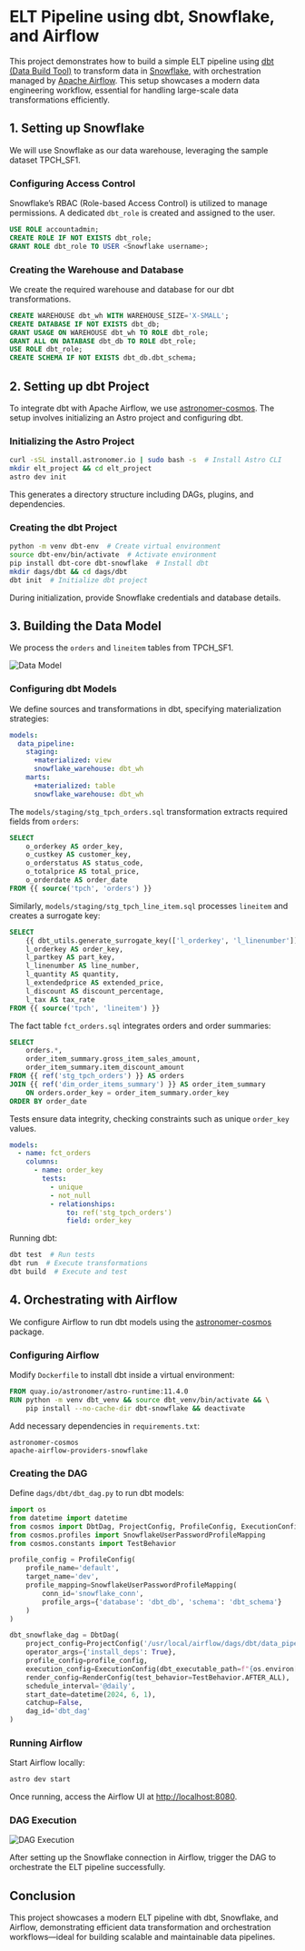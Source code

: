 # ELT Pipeline using dbt, Snowflake, and Airflow

This project demonstrates how to build a simple ELT pipeline using [dbt (Data Build Tool)](https://www.getdbt.com/) to transform data in [Snowflake](https://www.snowflake.com/en/), with orchestration managed by [Apache Airflow](https://airflow.apache.org/). This setup showcases a modern data engineering workflow, essential for handling large-scale data transformations efficiently.


## 1. Setting up Snowflake
We will use Snowflake as our data warehouse, leveraging the sample dataset TPCH_SF1.

### Configuring Access Control
Snowflake’s RBAC (Role-based Access Control) is utilized to manage permissions. A dedicated `dbt_role` is created and assigned to the user.

```sql
USE ROLE accountadmin;
CREATE ROLE IF NOT EXISTS dbt_role;
GRANT ROLE dbt_role TO USER <Snowflake username>;
```

### Creating the Warehouse and Database
We create the required warehouse and database for our dbt transformations.

```sql
CREATE WAREHOUSE dbt_wh WITH WAREHOUSE_SIZE='X-SMALL';
CREATE DATABASE IF NOT EXISTS dbt_db;
GRANT USAGE ON WAREHOUSE dbt_wh TO ROLE dbt_role;
GRANT ALL ON DATABASE dbt_db TO ROLE dbt_role;
USE ROLE dbt_role;
CREATE SCHEMA IF NOT EXISTS dbt_db.dbt_schema;
```



## 2. Setting up dbt Project
To integrate dbt with Apache Airflow, we use [astronomer-cosmos](https://github.com/astronomer/astronomer-cosmos). The setup involves initializing an Astro project and configuring dbt.

### Initializing the Astro Project
```bash
curl -sSL install.astronomer.io | sudo bash -s  # Install Astro CLI
mkdir elt_project && cd elt_project
astro dev init
```

This generates a directory structure including DAGs, plugins, and dependencies.

### Creating the dbt Project
```bash
python -m venv dbt-env  # Create virtual environment
source dbt-env/bin/activate  # Activate environment
pip install dbt-core dbt-snowflake  # Install dbt
mkdir dags/dbt && cd dags/dbt
dbt init  # Initialize dbt project
```

During initialization, provide Snowflake credentials and database details.


## 3. Building the Data Model
We process the `orders` and `lineitem` tables from TPCH_SF1.

![Data Model](../mnt/data/data-model.png)

### Configuring dbt Models
We define sources and transformations in dbt, specifying materialization strategies:

```yaml
models:
  data_pipeline:
    staging:
      +materialized: view
      snowflake_warehouse: dbt_wh
    marts:
      +materialized: table
      snowflake_warehouse: dbt_wh
```

The `models/staging/stg_tpch_orders.sql` transformation extracts required fields from `orders`:

```sql
SELECT
    o_orderkey AS order_key,
    o_custkey AS customer_key,
    o_orderstatus AS status_code,
    o_totalprice AS total_price,
    o_orderdate AS order_date
FROM {{ source('tpch', 'orders') }}
```

Similarly, `models/staging/stg_tpch_line_item.sql` processes `lineitem` and creates a surrogate key:

```sql
SELECT
    {{ dbt_utils.generate_surrogate_key(['l_orderkey', 'l_linenumber']) }} AS order_item_key,
    l_orderkey AS order_key,
    l_partkey AS part_key,
    l_linenumber AS line_number,
    l_quantity AS quantity,
    l_extendedprice AS extended_price,
    l_discount AS discount_percentage,
    l_tax AS tax_rate
FROM {{ source('tpch', 'lineitem') }}
```

The fact table `fct_orders.sql` integrates orders and order summaries:

```sql
SELECT
    orders.*,
    order_item_summary.gross_item_sales_amount,
    order_item_summary.item_discount_amount
FROM {{ ref('stg_tpch_orders') }} AS orders
JOIN {{ ref('dim_order_items_summary') }} AS order_item_summary
    ON orders.order_key = order_item_summary.order_key
ORDER BY order_date
```

Tests ensure data integrity, checking constraints such as unique `order_key` values.

```yaml
models:
  - name: fct_orders
    columns:
      - name: order_key
        tests:
          - unique
          - not_null
          - relationships:
              to: ref('stg_tpch_orders')
              field: order_key
```

Running dbt:
```bash
dbt test  # Run tests
dbt run  # Execute transformations
dbt build  # Execute and test
```


## 4. Orchestrating with Airflow
We configure Airflow to run dbt models using the [astronomer-cosmos](https://github.com/astronomer/astronomer-cosmos) package.

### Configuring Airflow
Modify `Dockerfile` to install dbt inside a virtual environment:

```dockerfile
FROM quay.io/astronomer/astro-runtime:11.4.0
RUN python -m venv dbt_venv && source dbt_venv/bin/activate && \
    pip install --no-cache-dir dbt-snowflake && deactivate
```

Add necessary dependencies in `requirements.txt`:

```
astronomer-cosmos
apache-airflow-providers-snowflake
```

### Creating the DAG
Define `dags/dbt/dbt_dag.py` to run dbt models:

```python
import os
from datetime import datetime
from cosmos import DbtDag, ProjectConfig, ProfileConfig, ExecutionConfig, RenderConfig
from cosmos.profiles import SnowflakeUserPasswordProfileMapping
from cosmos.constants import TestBehavior

profile_config = ProfileConfig(
    profile_name='default',
    target_name='dev',
    profile_mapping=SnowflakeUserPasswordProfileMapping(
        conn_id='snowflake_conn',
        profile_args={'database': 'dbt_db', 'schema': 'dbt_schema'}
    )
)

dbt_snowflake_dag = DbtDag(
    project_config=ProjectConfig('/usr/local/airflow/dags/dbt/data_pipeline'),
    operator_args={'install_deps': True},
    profile_config=profile_config,
    execution_config=ExecutionConfig(dbt_executable_path=f"{os.environ['AIRFLOW_HOME']}/dbt_venv/bin/dbt"),
    render_config=RenderConfig(test_behavior=TestBehavior.AFTER_ALL),
    schedule_interval='@daily',
    start_date=datetime(2024, 6, 1),
    catchup=False,
    dag_id='dbt_dag'
)
```

### Running Airflow
Start Airflow locally:

```bash
astro dev start
```

Once running, access the Airflow UI at [http://localhost:8080](http://localhost:8080).

### DAG Execution
![DAG Execution](../mnt/data/dbt_dag_success.png)

After setting up the Snowflake connection in Airflow, trigger the DAG to orchestrate the ELT pipeline successfully.

## Conclusion
This project showcases a modern ELT pipeline with dbt, Snowflake, and Airflow, demonstrating efficient data transformation and orchestration workflows—ideal for building scalable and maintainable data pipelines.
